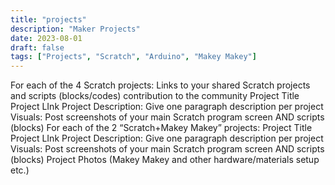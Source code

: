 ```yaml
---
title: "projects"
description: "Maker Projects"
date: 2023-08-01
draft: false
tags: ["Projects", "Scratch", "Arduino", "Makey Makey"]
---
```

For each of the 4 Scratch projects: Links to your shared Scratch projects and scripts (blocks/codes) contribution to the community
Project Title
Project LInk
Project Description: Give one paragraph description per project
Visuals: Post screenshots of your main Scratch program screen AND scripts (blocks)
For each of the 2 “Scratch+Makey Makey” projects: 
Project Title
Project LInk
Project Description: Give one paragraph description per project
Visuals: Post screenshots of your main Scratch program screen AND scripts (blocks)
Project Photos (Makey Makey and other hardware/materials setup etc.)
